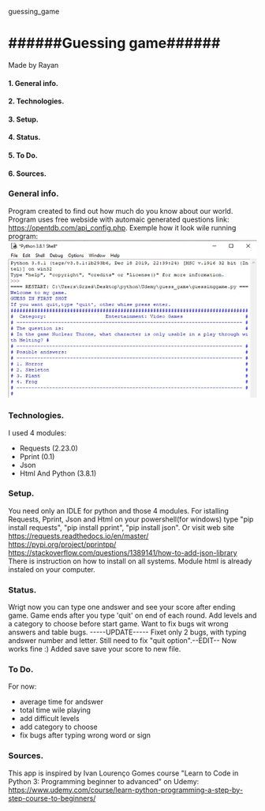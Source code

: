  guessing_game

 # ######Guessing game######

Made by Rayan



#### 1. General info.
#### 2. Technologies.
#### 3. Setup.
#### 4. Status.
#### 5. To Do.
#### 6. Sources.



### General info.

Program created to find out how much do you know about our world.
Program uses free webside with automaic generated questions link: https://opentdb.com/api_config.php.
Exemple how it look wile running program:
![exaple chart](./example.jpg)

### Technologies.

I used 4 modules:
* Requests (2.23.0)
* Pprint (0.1)
* Json
* Html
And Python (3.8.1)

### Setup.

You need only an IDLE for python and those 4 modules.
For istalling Requests, Pprint, Json and Html on your powershell(for windows) type
"pip install requests",
"pip install pprint",
"pip install json".
Or visit web site 
https://requests.readthedocs.io/en/master/ 
https://pypi.org/project/pprintpp/
https://stackoverflow.com/questions/1389141/how-to-add-json-library
There is instruction on how to install on all systems.
Module html is already instaled on your computer.


### Status.

Wrigt now you can type one andswer and see your score after ending game.
Game ends after you type 'quit' on end of each round.
Add levels and a category to choose before start game. 
Want to fix bugs wit wrong answers and table bugs.
-----UPDATE-----
Fixet only 2 bugs, with typing andswer number and letter.
Still need to fix "quit option".--EDIT-- Now works fine :)
Added save save your score to new file.

### To Do.

For now:
* average time for andswer
* total time wile playing
* add difficult levels
* add category to choose
* fix bugs after typing wrong word or sign

### Sources.

This app is inspired by Ivan Lourenço Gomes course "Learn to Code in Python 3: Programming beginner to advanced"
on Udemy: https://www.udemy.com/course/learn-python-programming-a-step-by-step-course-to-beginners/



